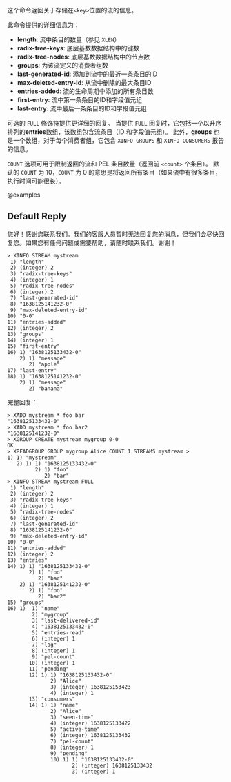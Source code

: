 这个命令返回关于存储在`<key>`位置的流的信息。

此命令提供的详细信息为：

* **length**: 流中条目的数量（参见 `XLEN`）
* **radix-tree-keys**: 底层基数数据结构中的键数
* **radix-tree-nodes**: 底层基数数据结构中的节点数
* **groups**: 为该流定义的消费者组数
* **last-generated-id**: 添加到流中的最近一条条目的ID
* **max-deleted-entry-id**: 从流中删除的最大条目ID
* **entries-added**: 流的生命周期中添加的所有条目数
* **first-entry**: 流中第一条条目的ID和字段值元组
* **last-entry**: 流中最后一条条目的ID和字段值元组

可选的 `FULL` 修饰符提供更详细的回复。
当提供 `FULL` 回复时，它包括一个以升序排列的**entries**数组，该数组包含流条目（ID 和字段值元组）。
此外，**groups** 也是一个数组，对于每个消费者组，它包含 `XINFO GROUPS` 和 `XINFO CONSUMERS` 报告的信息。

`COUNT` 选项可用于限制返回的流和 PEL 条目数量（返回前 `<count>` 个条目）。
默认的 `COUNT` 为 10，`COUNT` 为 0 的意思是将返回所有条目（如果流中有很多条目，执行时间可能很长）。

@examples

## Default Reply

您好！感谢您联系我们。我们的客服人员暂时无法回复您的消息，但我们会尽快回复您。如果您有任何问题或需要帮助，请随时联系我们。谢谢！

```
> XINFO STREAM mystream
 1) "length"
 2) (integer) 2
 3) "radix-tree-keys"
 4) (integer) 1
 5) "radix-tree-nodes"
 6) (integer) 2
 7) "last-generated-id"
 8) "1638125141232-0"
 9) "max-deleted-entry-id"
10) "0-0"
11) "entries-added"
12) (integer) 2
13) "groups"
14) (integer) 1
15) "first-entry"
16) 1) "1638125133432-0"
    2) 1) "message"
       2) "apple"
17) "last-entry"
18) 1) "1638125141232-0"
    2) 1) "message"
       2) "banana"
```

完整回复：

```
> XADD mystream * foo bar
"1638125133432-0"
> XADD mystream * foo bar2
"1638125141232-0"
> XGROUP CREATE mystream mygroup 0-0
OK
> XREADGROUP GROUP mygroup Alice COUNT 1 STREAMS mystream >
1) 1) "mystream"
   2) 1) 1) "1638125133432-0"
         2) 1) "foo"
            2) "bar"
> XINFO STREAM mystream FULL
 1) "length"
 2) (integer) 2
 3) "radix-tree-keys"
 4) (integer) 1
 5) "radix-tree-nodes"
 6) (integer) 2
 7) "last-generated-id"
 8) "1638125141232-0"
 9) "max-deleted-entry-id"
10) "0-0"
11) "entries-added"
12) (integer) 2
13) "entries"
14) 1) 1) "1638125133432-0"
       2) 1) "foo"
          2) "bar"
    2) 1) "1638125141232-0"
       2) 1) "foo"
          2) "bar2"
15) "groups"
16) 1)  1) "name"
        2) "mygroup"
        3) "last-delivered-id"
        4) "1638125133432-0"
        5) "entries-read"
        6) (integer) 1
        7) "lag"
        8) (integer) 1
        9) "pel-count"
       10) (integer) 1
       11) "pending"
       12) 1) 1) "1638125133432-0"
              2) "Alice"
              3) (integer) 1638125153423
              4) (integer) 1
       13) "consumers"
       14) 1) 1) "name"
              2) "Alice"
              3) "seen-time"
              4) (integer) 1638125133422
              5) "active-time"
              6) (integer) 1638125133432
              7) "pel-count"
              8) (integer) 1
              9) "pending"
              10) 1) 1) "1638125133432-0"
                     2) (integer) 1638125133432
                     3) (integer) 1
```
